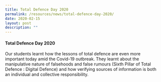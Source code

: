 ```yaml
---
title: Total Defence Day 2020
permalink: /resources/news/total-defence-day-2020/
date: 2020-02-15
layout: post
description: ""
---
```

#### Total Defence Day 2020

Our students learnt how the lessons of total defence are even more important today amid the Covid-19 outbreak. They learnt about the manipulative nature of falsehoods and false rumours (Sixth Pillar of Total Defence : Digital Defence) and how verifying sources of information is both an individual and collective responsibility.